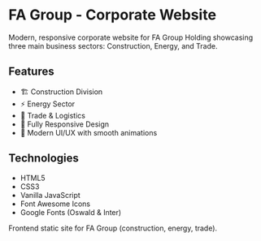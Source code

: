 # FA Group - Corporate Website

Modern, responsive corporate website for FA Group Holding showcasing three main business sectors: Construction, Energy, and Trade.

## Features
- 🏗️ Construction Division
- ⚡ Energy Sector
- 🚢 Trade & Logistics
- 📱 Fully Responsive Design
- 🎨 Modern UI/UX with smooth animations

## Technologies
- HTML5
- CSS3
- Vanilla JavaScript
- Font Awesome Icons
- Google Fonts (Oswald & Inter)

Frontend static site for FA Group (construction, energy, trade).
